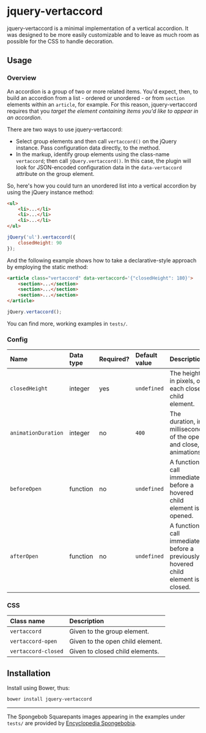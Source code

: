 # jquery-vertaccord

jquery-vertaccord is a minimal implementation of a vertical accordion.  It was designed to be more easily customizable and to leave as much room as possible for the CSS to handle decoration.

## Usage

### Overview

An accordion is a group of two or more related items.  You'd expect, then, to build an accordion from a list - ordered or unordered - or from `section` elements within an `article`, for example.  For this reason, jquery-vertaccord requires that you *target the element containing items you'd like to appear in an accordion*.

There are two ways to use jquery-vertaccord:

- Select group elements and then call `vertaccord()` on the jQuery instance.  Pass configuration data directly, to the method.
- In the markup, identify group elements using the class-name `vertaccord`; then call `jQuery.vertaccord()`.  In this case, the plugin will look for JSON-encoded configuration data in the `data-vertaccord` attribute on the group element.

So, here's how you could turn an unordered list into a vertical accordion by using the jQuery instance method:

```html
<ul>
    <li>...</li>
    <li>...</li>
    <li>...</li>
</ul>
```

```javascript
jQuery('ul').vertaccord({
    closedHeight: 90
});
```

And the following example shows how to take a declarative-style approach by employing the static method:

```html
<article class="vertaccord" data-vertaccord='{"closedHeight": 180}'>
    <section>...</section>
    <section>...</section>
    <section>...</section>
</article>
```

```javascript
jQuery.vertaccord();
```

You can find more, working examples in `tests/`.

### Config

| Name                | Data type | Required? | Default value | Description                                                                         |
| :------------------ | :-------- | :-------- | :------------ | :---------------------------------------------------------------------------------- |
| `closedHeight`      | integer   | yes       | `undefined`   | The height, in pixels, of each closed child element.                                |
| `animationDuration` | integer   | no        | `400`         | The duration, in milliseconds, of the open, and close, animations.                  |
| `beforeOpen`        | function  | no        | `undefined`   | A function to call immediately before a hovered child element is opened.            |
| `afterOpen`         | function  | no        | `undefined`   | A function to call immediately before a previously hovered child element is closed. |

### CSS

| Class name          | Description                      |
| :------------------ | :------------------------------- |
| `vertaccord`        | Given to the group element.      |
| `vertaccord-open`   | Given to the open child element. |
| `vertaccord-closed` | Given to closed child elements.  |

## Installation

Install using Bower, thus:

```sh
bower install jquery-vertaccord
```

---

The Spongebob Squarepants images appearing in the examples under `tests/` are provided by [Encyclopedia Spongebobia](http://spongebob.wikia.com/wiki/Encyclopedia_SpongeBobia).